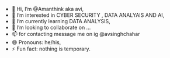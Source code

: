 - 👋 Hi, I’m @Amanthink aka avi,
- 👀 I’m interested in CYBER SECURITY , DATA ANALYAIS AND AI,
- 🌱 I’m currently learning DATA ANALYSIS,
- 💞️ I’m looking to collaborate on ...
- 📫 for contacting message me on ig @avsinghchahar
- 😄 Pronouns: he/his,
- ⚡ Fun fact: nothing is temporary.

<!---
Amanthink/Amanthink is a ✨ special ✨ repository because its `README.md` (this file) appears on your GitHub profile.
You can click the Preview link to take a look at your changes.
--->
